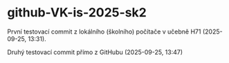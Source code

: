 # github-VK-is-2025-sk2
První testovací commit z lokálního (školního) počítače v učebně H71 (2025-09-25, 13:31).


Druhý testovací commit přímo z GitHubu (2025-09-25, 13:47)
